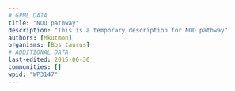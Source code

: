 ```yaml
---
# GPML DATA
title: "NOD pathway"
description: "This is a temporary description for NOD pathway"
authors: [Mkutmon]
organisms: [Bos taurus]
# ADDITIONAL DATA
last-edited: 2015-06-30
communities: []
wpid: "WP3147"
---
```

